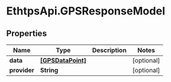 # EthtpsApi.GPSResponseModel

## Properties

Name | Type | Description | Notes
------------ | ------------- | ------------- | -------------
**data** | [**[GPSDataPoint]**](GPSDataPoint.md) |  | [optional] 
**provider** | **String** |  | [optional] 


